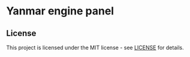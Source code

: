 # Yanmar engine panel

## License

This project is licensed under the MIT license - see [LICENSE](LICENSE) for
details.
